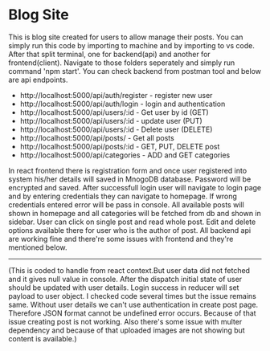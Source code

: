 <h1>Blog Site</h1>

<p>This is blog site created for users to allow manage their posts. You can simply run this code by importing to machine and by importing to vs code. After that split terminal, one for backend(api) and
another for frontend(client). Navigate to those folders seperately and simply run command 'npm start'.
You can check backend from postman tool and below are api endpoints.</p>

<ul>
  <li>http://localhost:5000/api/auth/register - register new user</li>
  <li>http://localhost:5000/api/auth/login - login and authentication</li>
  <li>http://localhost:5000/api/users/:id - Get user by id (GET)</li>
  <li>http://localhost:5000/api/users/:id - update user (PUT)</li>
  <li>http://localhost:5000/api/users/:id - Delete user (DELETE)</li>
  <li>http://localhost:5000/api/posts/ - Get all posts</li>
  <li>http://localhost:5000/api/posts/:id - GET, PUT, DELETE post</li>
  <li>http://localhost:5000/api/categories - ADD and GET categories</li>
</ul>

In react frontend there is registration form and once user registered into system his/her details will saved in MnogoDB database. Password will be encrypted and saved. After successfull login user
will navigate to login page and by entering credentials they can navigate to homepage. If wrong credentials entered error will be pass in console. All available posts will shown in homepage and all categories will be fetched from db and shown in sidebar.
User can click on single post and read whole post. Edit and delete options available there for user who is the author of post. All backend api are working fine and there're some issues with
frontend and they're mentioned below.

<hr/>

(This is coded to handle from react context.But user data did not fetched and it gives null value in console. After the dispatch initial state of user should be updated with user details. Login
success in reducer will set payload to user object. I checked code several times but the issue remains same. Without user details we can't use authentication in create post page.
Therefore JSON format cannot be undefined error occurs. Because of that issue creating post is not working. Also there's some issue with multer dependency
and because of that uploaded images are not showing but content is available.)
